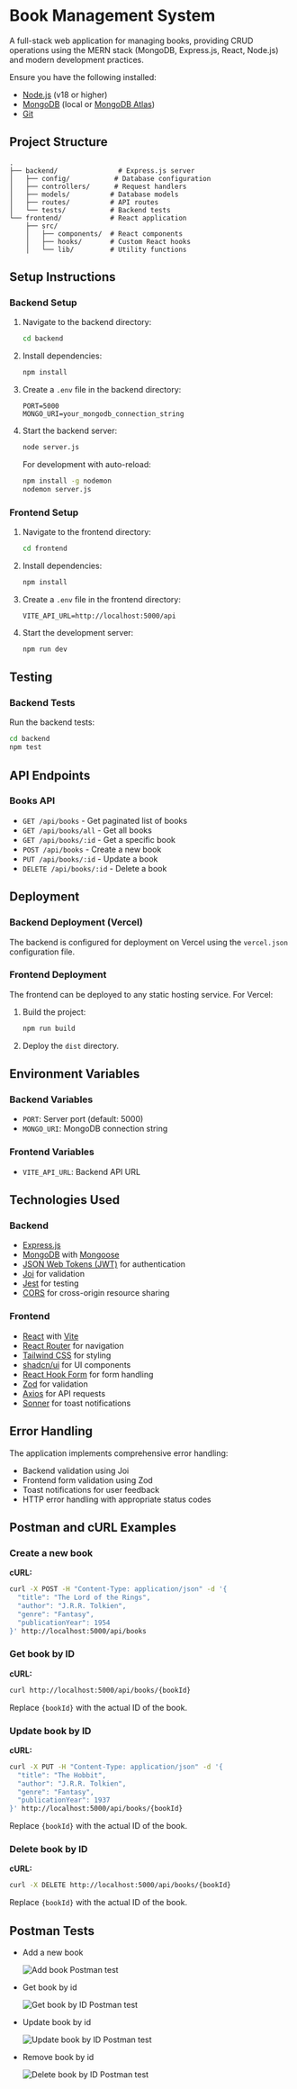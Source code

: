 # Book Management System

A full-stack web application for managing books, providing CRUD operations using the MERN stack (MongoDB, Express.js, React, Node.js) and modern development practices.



Ensure you have the following installed:

*   [Node.js](https://nodejs.org/) (v18 or higher)
*   [MongoDB](https://www.mongodb.com/) (local or [MongoDB Atlas](https://www.mongodb.com/cloud/atlas))
*   [Git](https://git-scm.com/)

## Project Structure

```
.
├── backend/               # Express.js server
│   ├── config/           # Database configuration
│   ├── controllers/      # Request handlers
│   ├── models/          # Database models
│   ├── routes/          # API routes
│   └── tests/           # Backend tests
└── frontend/            # React application
    ├── src/
    │   ├── components/  # React components
    │   ├── hooks/       # Custom React hooks
    │   └── lib/         # Utility functions
```

## Setup Instructions

### Backend Setup

1.  Navigate to the backend directory:

    ```bash
    cd backend
    ```
2.  Install dependencies:

    ```bash
    npm install
    ```
3.  Create a `.env` file in the backend directory:

    ```env
    PORT=5000
    MONGO_URI=your_mongodb_connection_string
    ```
4.  Start the backend server:

    ```bash
    node server.js
    ```

    For development with auto-reload:

    ```bash
    npm install -g nodemon
    nodemon server.js
    ```

### Frontend Setup

1.  Navigate to the frontend directory:

    ```bash
    cd frontend
    ```
2.  Install dependencies:

    ```bash
    npm install
    ```
3.  Create a `.env` file in the frontend directory:

    ```env
    VITE_API_URL=http://localhost:5000/api
    ```
4.  Start the development server:

    ```bash
    npm run dev
    ```

## Testing

### Backend Tests

Run the backend tests:

```bash
cd backend
npm test
```

## API Endpoints

### Books API

*   `GET /api/books` - Get paginated list of books
*   `GET /api/books/all` - Get all books
*   `GET /api/books/:id` - Get a specific book
*   `POST /api/books` - Create a new book
*   `PUT /api/books/:id` - Update a book
*   `DELETE /api/books/:id` - Delete a book

## Deployment

### Backend Deployment (Vercel)

The backend is configured for deployment on Vercel using the `vercel.json` configuration file.

### Frontend Deployment

The frontend can be deployed to any static hosting service. For Vercel:

1.  Build the project:

    ```bash
    npm run build
    ```
2.  Deploy the `dist` directory.

## Environment Variables

### Backend Variables

*   `PORT`: Server port (default: 5000)
*   `MONGO_URI`: MongoDB connection string

### Frontend Variables

*   `VITE_API_URL`: Backend API URL

## Technologies Used

### Backend

*   [Express.js](https://expressjs.com/)
*   [MongoDB](https://www.mongodb.com/) with [Mongoose](https://mongoosejs.com/)
*   [JSON Web Tokens (JWT)](https://jwt.io/) for authentication
*   [Joi](https://joi.dev/) for validation
*   [Jest](https://jestjs.io/) for testing
*   [CORS](https://github.com/expressjs/cors) for cross-origin resource sharing

### Frontend

*   [React](https://react.dev/) with [Vite](https://vitejs.dev/)
*   [React Router](https://reactrouter.com/en/main) for navigation
*   [Tailwind CSS](https://tailwindcss.com/) for styling
*   [shadcn/ui](https://ui.shadcn.com/) for UI components
*   [React Hook Form](https://react-hook-form.com/) for form handling
*   [Zod](https://zod.dev/) for validation
*   [Axios](https://axios-http.com/docs/intro) for API requests
*   [Sonner](https://sonner.emilkowal.ski/) for toast notifications

## Error Handling

The application implements comprehensive error handling:

*   Backend validation using Joi
*   Frontend form validation using Zod
*   Toast notifications for user feedback
*   HTTP error handling with appropriate status codes

## Postman and cURL Examples

### Create a new book

**cURL:**

```bash
curl -X POST -H "Content-Type: application/json" -d '{
  "title": "The Lord of the Rings",
  "author": "J.R.R. Tolkien",
  "genre": "Fantasy",
  "publicationYear": 1954
}' http://localhost:5000/api/books
```

### Get book by ID

**cURL:**

```bash
curl http://localhost:5000/api/books/{bookId}
```

Replace `{bookId}` with the actual ID of the book.

### Update book by ID

**cURL:**

```bash
curl -X PUT -H "Content-Type: application/json" -d '{
  "title": "The Hobbit",
  "author": "J.R.R. Tolkien",
  "genre": "Fantasy",
  "publicationYear": 1937
}' http://localhost:5000/api/books/{bookId}
```

Replace `{bookId}` with the actual ID of the book.

### Delete book by ID

**cURL:**

```bash
curl -X DELETE http://localhost:5000/api/books/{bookId}
```

Replace `{bookId}` with the actual ID of the book.

## Postman Tests

*   Add a new book

    ![Add book Postman test][def]
*   Get book by id

    ![Get book by ID Postman test](image-1.png)
*   Update book by id

    ![Update book by ID Postman test](image-2.png)
*   Remove book by id

    ![Delete book by ID Postman test][def2]

[def]: image.png
[def2]: image-3.png